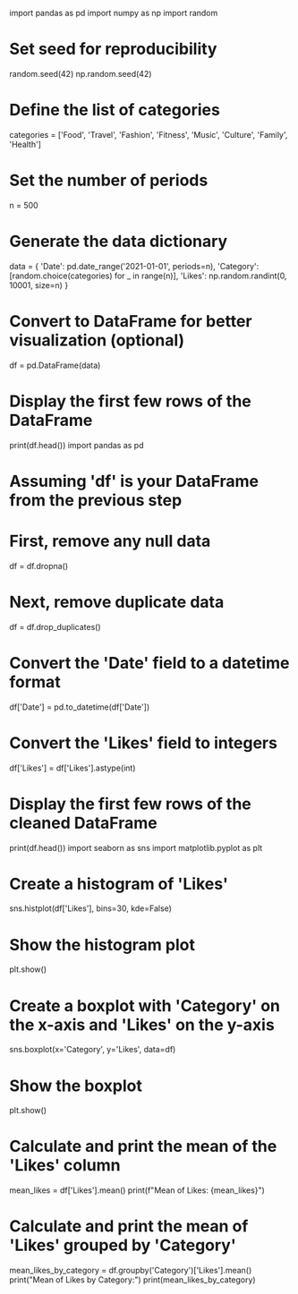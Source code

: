 import pandas as pd
import numpy as np
import random

# Set seed for reproducibility
random.seed(42)
np.random.seed(42)

# Define the list of categories
categories = ['Food', 'Travel', 'Fashion', 'Fitness', 'Music', 'Culture', 'Family', 'Health']

# Set the number of periods
n = 500

# Generate the data dictionary
data = {
    'Date': pd.date_range('2021-01-01', periods=n),
    'Category': [random.choice(categories) for _ in range(n)],
    'Likes': np.random.randint(0, 10001, size=n)
}

# Convert to DataFrame for better visualization (optional)
df = pd.DataFrame(data)

# Display the first few rows of the DataFrame
print(df.head())
import pandas as pd

# Assuming 'df' is your DataFrame from the previous step
# First, remove any null data
df = df.dropna()

# Next, remove duplicate data
df = df.drop_duplicates()

# Convert the 'Date' field to a datetime format
df['Date'] = pd.to_datetime(df['Date'])

# Convert the 'Likes' field to integers
df['Likes'] = df['Likes'].astype(int)

# Display the first few rows of the cleaned DataFrame
print(df.head())
import seaborn as sns
import matplotlib.pyplot as plt

# Create a histogram of 'Likes'
sns.histplot(df['Likes'], bins=30, kde=False)

# Show the histogram plot
plt.show()
# Create a boxplot with 'Category' on the x-axis and 'Likes' on the y-axis
sns.boxplot(x='Category', y='Likes', data=df)

# Show the boxplot
plt.show()
# Calculate and print the mean of the 'Likes' column
mean_likes = df['Likes'].mean()
print(f"Mean of Likes: {mean_likes}")
# Calculate and print the mean of 'Likes' grouped by 'Category'
mean_likes_by_category = df.groupby('Category')['Likes'].mean()
print("Mean of Likes by Category:")
print(mean_likes_by_category)

